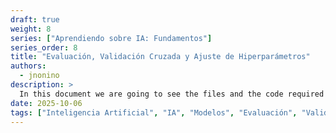 ```yaml
---
draft: true
weight: 8
series: ["Aprendiendo sobre IA: Fundamentos"]
series_order: 8
title: "Evaluación, Validación Cruzada y Ajuste de Hiperparámetros"
authors:
  - jnonino
description: >
  In this document we are going to see the files and the code required to implement our first AI Chatbot. We are going to use Python, some HTML, Open AI and Flask.
date: 2025-10-06
tags: ["Inteligencia Artificial", "IA", "Modelos", "Evaluación", "Validación Cruzada", "Hiperparámetros"]
---
```

